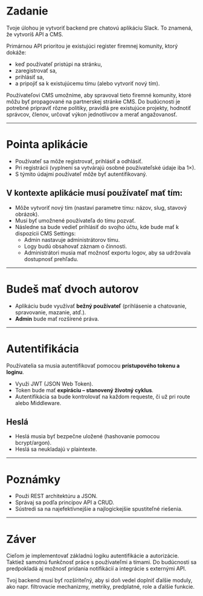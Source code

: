 # Zadanie

Tvoje úlohou je vytvoriť backend pre chatovú aplikáciu Slack. To znamená, že vytvoríš API a CMS.

Primárnou API prioritou je existujúci register firemnej komunity, ktorý dokáže:

-   keď používateľ pristúpi na stránku,
-   zaregistrovať sa,
-   prihlásiť sa,
-   a pripojiť sa k existujúcemu tímu (alebo vytvoriť nový tím).

Používateľovi CMS umožníme, aby spravoval tieto firemné komunity, ktoré môžu byť propagované na partnerskej stránke CMS. Do budúcnosti je potrebné pripraviť rôzne politiky, pravidlá pre existujúce projekty, hodnotiť správcov, členov, určovať výkon jednotlivcov a merať angažovanosť.

---

# Pointa aplikácie

-   Používateľ sa môže registrovať, prihlásiť a odhlásiť.
-   Pri registrácii (vyplnení sa vytvárajú osobné používateľské údaje iba 1×).
-   S týmito údajmi používateľ môže byť autentifikovaný.

## V kontexte aplikácie musí používateľ mať tím:

-   Môže vytvoriť nový tím (nastaví parametre tímu: názov, slug, stavový obrázok).
-   Musí byť umožnené používateľa do tímu pozvať.
-   Následne sa bude vedieť prihlásiť do svojho účtu, kde bude mať k dispozícii CMS Settings:
    -   Admin nastavuje administrátorov tímu.
    -   Logy budú obsahovať záznam o činnosti.
    -   Administrátori musia mať možnosť exportu logov, aby sa udržovala dostupnosť prehľadu.

---

# Budeš mať dvoch autorov

-   Aplikáciu bude využívať **bežný používateľ** (prihlásenie a chatovanie, spravovanie, mazanie, atď.).
-   **Admin** bude mať rozšírené práva.

---

# Autentifikácia

Používatelia sa musia autentifikovať pomocou **prístupového tokenu a loginu**.

-   Využi JWT (JSON Web Token).
-   Token bude mať **expiráciu – stanovený životný cyklus**.
-   Autentifikácia sa bude kontrolovať na každom requeste, či už pri route alebo Middleware.

## Heslá

-   Heslá musia byť bezpečne uložené (hashovanie pomocou bcrypt/argon).
-   Heslá sa neukladajú v plaintexte.

---

# Poznámky

-   Použi REST architektúru a JSON.
-   Správaj sa podľa princípov API a CRUD.
-   Sústredi sa na najefektívnejšie a najlogickejšie spustiteľné riešenia.

---

# Záver

Cieľom je implementovať základnú logiku autentifikácie a autorizácie. Taktiež samotnú funkčnosť práce s používateľmi a tímami. Do budúcnosti sa predpokladá aj možnosť pridania notifikácií a integrácie s externými API.

Tvoj backend musí byť rozšíriteľný, aby si doň vedel doplniť ďalšie moduly, ako napr. filtrovacie mechanizmy, metriky, predplatné, role a ďalšie funkcie.
